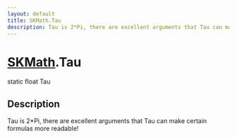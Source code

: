 ```yaml
---
layout: default
title: SKMath.Tau
description: Tau is 2*Pi, there are excellent arguments that Tau can make certain formulas more readable!
---
```

# [SKMath]({{site.url}}/Pages/StereoKit/SKMath.html).Tau

<div class='signature' markdown='1'>
static float Tau
</div>

## Description
Tau is 2*Pi, there are excellent arguments that Tau can
make certain formulas more readable!

